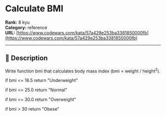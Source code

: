 # Calculate BMI

**Rank:** 8 kyu  
**Category:** reference  
**URL:** [https://www.codewars.com/kata/57a429e253ba3381850000fb](https://www.codewars.com/kata/57a429e253ba3381850000fb)

---

## 📝 Description

Write function bmi that calculates body mass index (bmi = weight / height<sup>2</sup>).


if bmi <= 18.5 return "Underweight"

if bmi <= 25.0 return "Normal"

if bmi <= 30.0 return "Overweight"

if bmi > 30 return "Obese"

